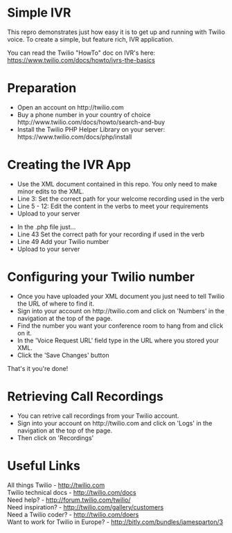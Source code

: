 Simple IVR
==========

This repro demonstrates just how easy it is to get up and running with Twilio voice.
To create a simple, but feature rich, IVR application.

You can read the Twilio "HowTo" doc on IVR's here: https://www.twilio.com/docs/howto/ivrs-the-basics

Preparation
===========
<ul>
<li>Open an account on http://twilio.com</li>
<li>Buy a phone number in your country of choice http://www.twilio.com/docs/howto/search-and-buy</li>
<li>Install the Twilio PHP Helper Library on your server: https://www.twilio.com/docs/php/install</li>
</ul>

Creating the IVR App
====================
<ul>
<li>Use the XML document contained in this repo. You only need to make minor edits to the XML.</li>
<li>Line 3: Set the correct path for your welcome recording used in the <Play> verb
<li>Line 5 - 12: Edit the content in the <Say> verbs to meet your requirements
<li>Upload to your server</li>
</ul>

<ul>
<li>In the .php file just...</li>
<li>Line 43 Set the correct path for your recording if used in the <Play> verb
<li>Line 49 Add your Twilio number
<li>Upload to your server</li>
</ul>


Configuring your Twilio number
==============================
<ul>
<li>Once you have uploaded your XML document you just need to tell Twilio the URL of where to find it.</li>
<li>Sign into your account on http://twilio.com and click on 'Numbers' in the navigation at the top of the page.</li>
<li>Find the number you want your conference room to hang from and click on it.</li>
<li>In the 'Voice Request URL' field type in the URL where you stored your XML.</li>
<li>Click the 'Save Changes' button</li>
</ul>

That's it you're done!

Retrieving Call Recordings
=========================
<ul>
<li>You can retrive call recordings from your Twilio account.</li>
<li>Sign into your account on http://twilio.com and click on 'Logs' in the navigation at the top of the page.</li>
<li>Then click on 'Recordings'</li>
</ul>

Useful Links
============

All things Twilio - http://twilio.com<br>
Twilio technical docs - http://twilio.com/docs<br>
Need help? - http://forum.twilio.com/twilio/<br>
Need inspiration? - http://twilio.com/gallery/customers<br>
Need a Twilio coder? - http://twilio.com/doers<br>
Want to work for Twilio in Europe? - http://bitly.com/bundles/jamesparton/3

